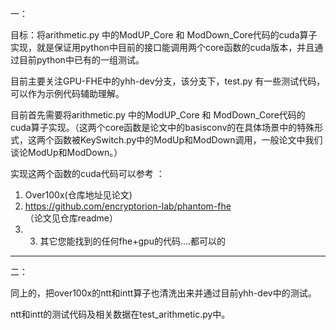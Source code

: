 一：

目标：将arithmetic.py 中的ModUP_Core  和 ModDown_Core代码的cuda算子实现，就是保证用python中目前的接口能调用两个core函数的cuda版本，并且通过目前python中已有的一组测试。

目前主要关注GPU-FHE中的yhh-dev分支，该分支下，test.py 有一些测试代码，可以作为示例代码辅助理解。

目前首先需要将arithmetic.py 中的ModUP_Core  和 ModDown_Core代码的cuda算子实现。（这两个core函数是论文中的basisconv的在具体场景中的特殊形式，这两个函数被KeySwitch.py中的ModUp和ModDown调用，一般论文中我们谈论ModUp和ModDown。）

实现这两个函数的cuda代码可以参考 ：

1. Over100x(仓库地址见论文) 
2. https://github.com/encryptorion-lab/phantom-fhe （论文见仓库readme）
3. 3. 其它您能找到的任何fhe+gpu的代码....都可以的

---

二：

同上的，把over100x的ntt和intt算子也清洗出来并通过目前yhh-dev中的测试。

ntt和intt的测试代码及相关数据在test_arithmetic.py中。